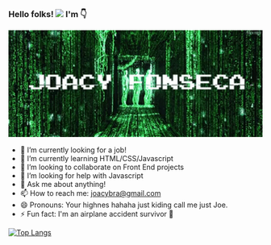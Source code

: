 ### Hello folks! <img src="https://raw.githubusercontent.com/MartinHeinz/MartinHeinz/master/wave.gif" width="30px"> I'm :point_down:

<img src="https://raw.githubusercontent.com/joacyfonseca/joacyfonseca/master/matrix2.gif" width="854px">

- 🔭 I’m currently looking for a job!
- 🌱 I’m currently learning HTML/CSS/Javascript
- 👯 I’m looking to collaborate on Front End projects
- 🤔 I’m looking for help with Javascript
- 💬 Ask me about anything!
- 📫 How to reach me: joacybra@gmail.com
- 😄 Pronouns: Your highnes hahaha just kiding call me just Joe.
- ⚡ Fun fact: I'm an airplane accident survivor :muscle:

[![Top Langs](https://github-readme-stats.vercel.app/api/top-langs/?username=joacyfonseca&layout=compact&theme=dark)](https://github.com/joacyfonseca/github-readme-stats)
